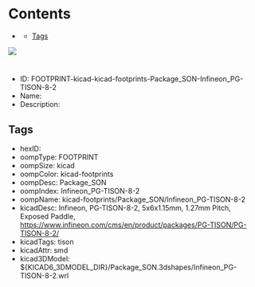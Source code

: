 



Contents
========

* [](#)
	* [Tags](#tags)
  
![][im]
# 

- ID: FOOTPRINT-kicad-kicad-footprints-Package_SON-Infineon_PG-TISON-8-2
- Name: 
- Description: 

## Tags

- hexID: 
- oompType: FOOTPRINT
- oompSize: kicad
- oompColor: kicad-footprints
- oompDesc: Package_SON
- oompIndex: Infineon_PG-TISON-8-2
- oompName: kicad-footprints/Package_SON/Infineon_PG-TISON-8-2
- kicadDesc: Infineon, PG-TISON-8-2, 5x6x1.15mm, 1.27mm Pitch, Exposed Paddle, https://www.infineon.com/cms/en/product/packages/PG-TISON/PG-TISON-8-2/
- kicadTags: tison
- kicadAttr: smd
- kicad3DModel: ${KICAD6_3DMODEL_DIR}/Package_SON.3dshapes/Infineon_PG-TISON-8-2.wrl



[im]: image.png
